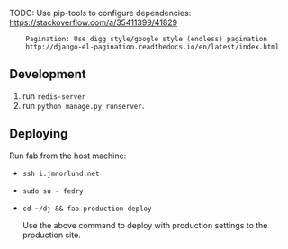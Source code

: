 
TODO:
        Use pip-tools to configure dependencies:
        https://stackoverflow.com/a/35411399/41829


        Pagination: Use digg style/google style (endless) pagination
        http://django-el-pagination.readthedocs.io/en/latest/index.html

## Development
1. run `redis-server`
2. run `python manage.py runserver`.

## Deploying
Run fab from the host machine:

- `ssh i.jmnorlund.net`
- `sudo su - fedry`
- `cd ~/dj && fab production deploy`


   Use the above command to deploy with production settings to the production site.
